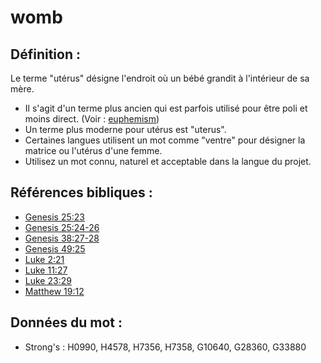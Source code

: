 # womb

## Définition :

Le terme "utérus" désigne l'endroit où un bébé grandit à l'intérieur de sa mère.

* Il s'agit d'un terme plus ancien qui est parfois utilisé pour être poli et moins direct. (Voir : [euphemism](rc://en/ta/man/translate/figs-euphemism))
* Un terme plus moderne pour utérus est "uterus".
* Certaines langues utilisent un mot comme "ventre" pour désigner la matrice ou l'utérus d'une femme.
* Utilisez un mot connu, naturel et acceptable dans la langue du projet.

## Références bibliques :

* [Genesis 25:23](rc://en/tn/help/gen/25/23)
* [Genesis 25:24-26](rc://en/tn/help/gen/25/24)
* [Genesis 38:27-28](rc://en/tn/help/gen/38/27)
* [Genesis 49:25](rc://en/tn/help/gen/49/25)
* [Luke 2:21](rc://en/tn/help/luk/02/21)
* [Luke 11:27](rc://en/tn/help/luk/11/27)
* [Luke 23:29](rc://en/tn/help/luk/23/29)
* [Matthew 19:12](rc://en/tn/help/mat/19/12)

## Données du mot :

* Strong's : H0990, H4578, H7356, H7358, G10640, G28360, G33880
